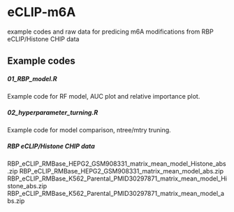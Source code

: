 # eCLIP-m6A
example codes and raw data for predicing m6A modifications from RBP eCLIP/Histone CHIP data

## Example codes

##### 01_RBP_model.R
Example code for RF model, AUC plot and relative importance plot.

##### 02_hyperparameter_turning.R
Example code for model comparison, ntree/mtry truning.

##### RBP eCLIP/Histone CHIP data
RBP_eCLIP_RMBase_HEPG2_GSM908331_matrix_mean_model_Histone_abs.zip
RBP_eCLIP_RMBase_HEPG2_GSM908331_matrix_mean_model_abs.zip
RBP_eCLIP_RMBase_K562_Parental_PMID30297871_matrix_mean_model_Histone_abs.zip
RBP_eCLIP_RMBase_K562_Parental_PMID30297871_matrix_mean_model_abs.zip


